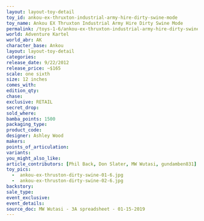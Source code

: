 ```yaml
---
layout: layout-toy-detail 
toy_id: ankou-ex-thruxton-industrial-army-hire-dirty-swine-mode
toy_name: Ankou EX Thruxton Industrial Army Hire Dirty Swine Mode
permalink: /toys-1-6/ankou-ex-thruxton-industrial-army-hire-dirty-swine-mode.html
world: Adventure Kartel
world_abr: AK
character_base: Ankou
layout: layout-toy-detail
categories: 
release_date: 9/22/2012
release_price: ~$165
scale: one sixth
size: 12 inches
comes_with: 
edition_qty: 
chase: 
exclusive: RETAIL
secret_drop:
sold_where: 
bamba_points: 1500
packaging_type: 
product_code:
designer: Ashley Wood
makers: 
points_of_articulation: 
variants: 
you_might_also_like: 
article_contributors: [Phil Back, Don Slater, MW Wutasi, gundamben831]
toy_pics: 
  -  ankou-ex-thruston-dirty-swine-01-6.jpg
  -  ankou-ex-thruston-dirty-swine-02-6.jpg
backstory: 
sale_type: 
event_exclusive: 
event_details: 
source_doc: MW Wutasi - 3A spreadsheet - 01-15-2019
---
```

